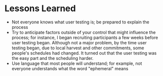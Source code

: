# Lessons Learned

* Not everyone knows what user testing is; be prepared to explain the process
* Try to anticipate factors outside of your control that might influence the process; for instance, I began recruiting participants a few weeks before user testing began. Although not a major problem, by the time user testing began, due to local harvest and other commitments, some people's schedules had changed. It turned out that the user testing was the easy part and the scheduling harder. 
* Use language that most people will understand; for example, not everyone understands what the word "ephemeral" means

